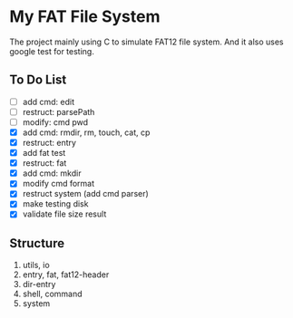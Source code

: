 # My FAT File System

The project mainly using C to simulate FAT12 file system. And it also uses google test for testing.

## To Do List

- [ ] add cmd: edit
- [ ] restruct: parsePath
- [ ] modify: cmd pwd
- [x] add cmd: rmdir, rm, touch, cat, cp
- [x] restruct: entry
- [x] add fat test
- [x] restruct: fat
- [x] add cmd: mkdir
- [x] modify cmd format
- [x] restruct system (add cmd parser)
- [x] make testing disk
- [x] validate file size result

## Structure

1. utils, io
2. entry, fat, fat12-header
3. dir-entry
4. shell, command
5. system
